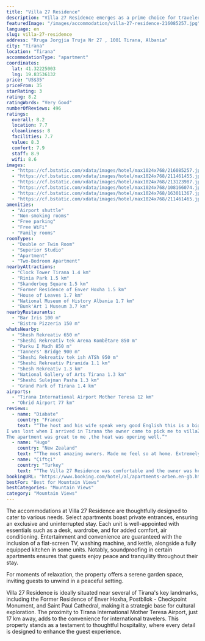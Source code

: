 ```yaml
---
title: "Villa 27 Residence"
description: "Villa 27 Residence emerges as a prime choice for travelers seeking a blend of comfort and convenience in Tirana."
featuredImage: "/images/accommodation/villa-27-residence-216085257.jpg"
language: en
slug: villa-27-residence
address: "Rruga Jorgjia Truja Nr 27 , 1001 Tirana, Albania"
city: "Tirana"
location: "Tirana"
accommodationType: "apartment"
coordinates:
  lat: 41.32225003
  lng: 19.83536132
price: "US$35"
priceFrom: 35
starRating: 3
rating: 8.2
ratingWords: "Very Good"
numberOfReviews: 496
ratings:
  overall: 8.2
  location: 7.7
  cleanliness: 8
  facilities: 7.7
  value: 8.3
  comfort: 7.9
  staff: 8.9
  wifi: 8.6
images:
  - "https://cf.bstatic.com/xdata/images/hotel/max1024x768/216085257.jpg?k=c01b05d44aca0d2b1cf79072abf9dbc045dd79492da7d801d6f5b4789a3932ac&o=&hp=1"
  - "https://cf.bstatic.com/xdata/images/hotel/max1024x768/211461455.jpg?k=c931c4bd6f330fff0270ea81765f1bf00099d280c086b503d356633933e32635&o=&hp=1"
  - "https://cf.bstatic.com/xdata/images/hotel/max1024x768/213123987.jpg?k=3432392acc8f6fd2dce24b30067f428018fef0518a955deb84591b287bb63f43&o=&hp=1"
  - "https://cf.bstatic.com/xdata/images/hotel/max1024x768/108166074.jpg?k=25ab0f8ee6052e2b8dabcab16b71c1251aad2b7d945912fea122632be178fcf0&o=&hp=1"
  - "https://cf.bstatic.com/xdata/images/hotel/max1024x768/163011367.jpg?k=edadd055a1fa355cb806e9870499baa726c6946e68993af93ac5ce20d96f762e&o=&hp=1"
  - "https://cf.bstatic.com/xdata/images/hotel/max1024x768/211461465.jpg?k=512381fbd69ec3f200329235a3f731bf09f1a1eda7e9588a0e0009dd495457d8&o=&hp=1"
amenities:
  - "Airport shuttle"
  - "Non-smoking rooms"
  - "Free parking"
  - "Free WiFi"
  - "Family rooms"
roomTypes:
  - "Double or Twin Room"
  - "Superior Studio"
  - "Apartment"
  - "Two-Bedroom Apartment"
nearbyAttractions:
  - "Clock Tower Tirana 1.4 km"
  - "Rinia Park 1.5 km"
  - "Skanderbeg Square 1.5 km"
  - "Former Residence of Enver Hoxha 1.5 km"
  - "House of Leaves 1.7 km"
  - "National Museum of History Albania 1.7 km"
  - "Bunk'Art 1 Museum 3.7 km"
nearbyRestaurants:
  - "Bar Iris 100 m"
  - "Bistro Pizzeria 150 m"
whatsNearby:
  - "Shesh Rekreativ 650 m"
  - "Sheshi Rekreativ tek Arena Kombëtare 850 m"
  - "Parku I Madh 850 m"
  - "Tanners' Bridge 900 m"
  - "Sheshi Rekreativ tek ish ATSh 950 m"
  - "Sheshi Rekreativ Piramida 1.1 km"
  - "Shesh Rekreativ 1.3 km"
  - "National Gallery of Arts Tirana 1.3 km"
  - "Sheshi Sulejman Pasha 1.3 km"
  - "Grand Park of Tirana 1.4 km"
airports:
  - "Tirana International Airport Mother Teresa 12 km"
  - "Ohrid Airport 77 km"
reviews:
  - name: "Diabate"
    country: "France"
    text: "“The host and his wife speak very good English this is a big plus .
I was lost when I arrived in Tirana the owner came to pick me to villa27 .
The apartment was great to me ,the heat was opering well.”"
  - name: "Hugo"
    country: "New Zealand"
    text: "“The most amazing owners. Made me feel so at home. Extremely kind and went out of there way to make me feel comfortable”"
  - name: "Çiftçi"
    country: "Turkey"
    text: "“The Villa 27 Residence was comfortable and the owner was helpful.”"
bookingURL: "https://www.booking.com/hotel/al/apartments-arben.en-gb.html?aid=8035640"
bestFor: "Best for Mountain Views"
bestCategories: "Mountain Views"
category: "Mountain Views"
---
```


The accommodations at Villa 27 Residence are thoughtfully designed to cater to various needs. Select apartments boast private entrances, ensuring an exclusive and uninterrupted stay. Each unit is well-appointed with essentials such as a desk, wardrobe, and for added comfort, air conditioning. Entertainment and convenience are guaranteed with the inclusion of a flat-screen TV, washing machine, and kettle, alongside a fully equipped kitchen in some units. Notably, soundproofing in certain apartments ensures that guests enjoy peace and tranquility throughout their stay.

For moments of relaxation, the property offers a serene garden space, inviting guests to unwind in a peaceful setting.

Villa 27 Residence is ideally situated near several of Tirana's key landmarks, including the Former Residence of Enver Hoxha, Postbllok - Checkpoint Monument, and Saint Paul Cathedral, making it a strategic base for cultural exploration. The proximity to Tirana International Mother Teresa Airport, just 17 km away, adds to the convenience for international travelers. This property stands as a testament to thoughtful hospitality, where every detail is designed to enhance the guest experience.